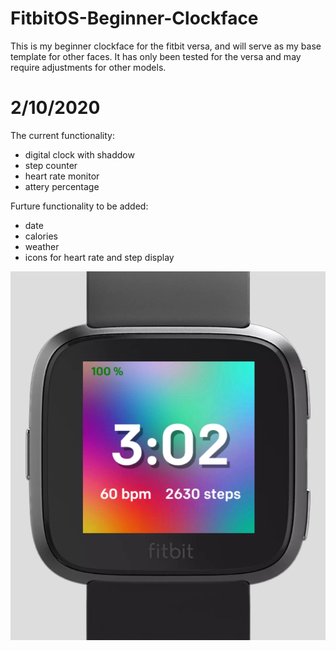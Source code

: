 # FitbitOS-Beginner-Clockface
This is my beginner clockface for the fitbit versa, and will serve as my base template for other faces. 
It has only been tested for the versa and may require adjustments for other models.

# 2/10/2020

The current functionality:
  - digital clock with shaddow
  - step counter
  - heart rate monitor
  - attery percentage
  
Furture functionality to be added:
  - date
  - calories
  - weather
  - icons for heart rate and step display
  
![](/beginnerclock.png)
